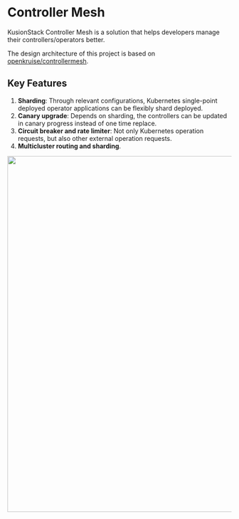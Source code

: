 

# Controller Mesh

KusionStack Controller Mesh is a solution that helps developers manage their controllers/operators better.

The design architecture of this project is based on [openkruise/controllermesh](https://github.com/openkruise/controllermesh).

## Key Features

1. **Sharding**: Through relevant configurations, Kubernetes single-point deployed operator applications can be flexibly shard deployed.
2. **Canary upgrade**: Depends on sharding, the controllers can be updated in canary progress instead of one time replace.
3. **Circuit breaker and rate limiter**: Not only Kubernetes operation requests, but also other external operation requests.
4. **Multicluster routing and sharding**.

<p align="center"><img width="800" src="../docs/img/mesh-arch-2.png"/></p>